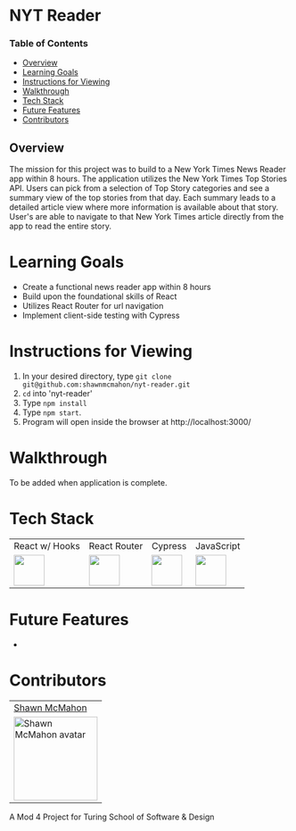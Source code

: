 # NYT Reader

### Table of Contents
- [Overview](#overview)
- [Learning Goals](#learning-goals)
- [Instructions for Viewing](#instructions-for-viewing)
- [Walkthrough](#walkthrough)
- [Tech Stack](#tech-stack)
- [Future Features](#future-features)
- [Contributors](#contributors)


## Overview

The mission for this project was to build to a New York Times News Reader app within 8 hours. The application utilizes the New York Times Top Stories API. Users can pick from a selection of Top Story categories and see a summary view of the top stories from that day. Each summary leads to a detailed article view where more information is available about that story. User's are able to navigate to that New York Times article directly from the app to read the entire story. 

# Learning Goals
  * Create a functional news reader app within 8 hours
  * Build upon the foundational skills of React  
  * Utilizes React Router for url navigation
  * Implement client-side testing with Cypress
  
# Instructions for Viewing

 1. In your desired directory, type ```git clone git@github.com:shawnmcmahon/nyt-reader.git```  
 2. ```cd``` into 'nyt-reader' 
 3. Type ```npm install```
 4. Type ```npm start```. 
 5. Program will open inside the browser at http://localhost:3000/ 
 

# Walkthrough

To be added when application is complete.

  
# Tech Stack
<table>
  <tr>
    <td>React w/ Hooks</td>
    <td>React Router</td>
    <td>Cypress</td>
    <td>JavaScript</td>
  </tr>
  <tr>
    <td><img width="55" src="https://raw.githubusercontent.com/gilbarbara/logos/master/logos/react.svg"/></td>
    <td><img width="55" src="https://raw.githubusercontent.com/gilbarbara/logos/master/logos/react-router.svg"/></td>
    <td><img width="55" src="https://raw.githubusercontent.com/gilbarbara/logos/master/logos/cypress.svg"/></td>
    <td><img width="55" src="https://raw.githubusercontent.com/gilbarbara/logos/master/logos/javascript.svg"/></td>
  </tr>
</table>
  

  
# Future Features 
 - 
 
  
# Contributors
 <table>
  <tr>
    <td><a href="https://github.com/shawnmcmahon">Shawn McMahon</td>
  </tr>
  <tr>
    <td><img width="150" height="auto" src="https://avatars.githubusercontent.com/u/73731359?v=4" alt="Shawn McMahon avatar"/></td>
  </tr>
</table>
  
  
A Mod 4 Project for Turing School of Software & Design 
